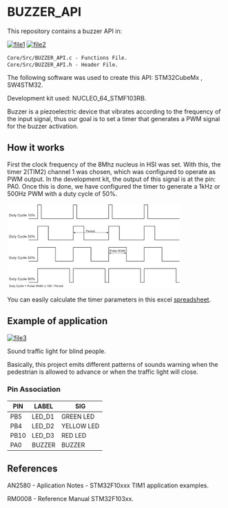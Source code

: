 # BUZZER_API
This repository contains a buzzer API in:

[![file1]][link_file1]
[![file2]][link_file2]

    Core/Src/BUZZER_API.c - Functions File.  
    Core/Src/BUZZER_API.h - Header File.

The following software was used to create this API: STM32CubeMx , SW4STM32.

Development kit used: NUCLEO_64_STMF103RB.

Buzzer is a piezoelectric device that vibrates according to the frequency of the input signal, thus
our goal is to set a timer that generates a PWM signal for the buzzer activation.

## How it works
First the clock frequency of the 8Mhz nucleus in HSI was set. With this, the timer 2(TIM2) channel 1 was chosen, which was configured to operate as PWM output. In the development kit, the output of this signal is at the pin: PA0.
Once this is done, we have configured the timer to generate a 1kHz or 500Hz PWM with a duty cycle of 50%. 

![alt text](https://raw.githubusercontent.com/UmVitor/BUZZER_API/master/Images/pwm.jpg)

You can easily calculate the timer parameters in this excel [spreadsheet][sheet].

## Example of application
[![file3]][link_file3]

Sound traffic light for blind people.

Basically, this project emits different patterns of sounds warning when the pedestrian is allowed to advance or when the traffic light will close.

### Pin Association 

PIN   | LABEL  | SIG
----- | ------ | ----------  
PB5   | LED_D1 | GREEN LED
PB4   | LED_D2 | YELLOW LED
PB10  | LED_D3 | RED LED
PA0   | BUZZER | BUZZER



## References
AN2580 - Aplication Notes - STM32F10xxx TIM1 application examples.

RM0008 - Reference Manual STM32F103xx.

[sheet]: https://github.com/UmVitor/BUZZER_API/blob/master/timer_period_caclulation.xlsx
[file1]: https://img.shields.io/static/v1?label=Functions&message=API_BUZZER.c&color=red
[file2]: https://img.shields.io/static/v1?label=Header&message=API_BUZZER.h&color=blue
[file3]: https://img.shields.io/static/v1?style=flat-square&logo=appveyor&label=Aplication&message=main.c&color=blue
[link_file1]: https://github.com/UmVitor/BUZZER_API/blob/master/Core/Src/BUZZER_API.c
[link_file2]: https://github.com/UmVitor/BUZZER_API/blob/master/Core/Src/BUZZER_API.h
[link_file3]: https://github.com/UmVitor/BUZZER_API/blob/master/Core/Src/main.c
